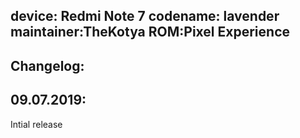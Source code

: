 device: Redmi Note 7
codename: lavender
maintainer:TheKotya
ROM:Pixel Experience
-----------
Changelog:
-----------
09.07.2019:
-----------
Intial release
